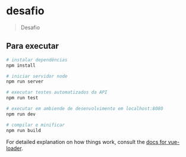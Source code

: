 # desafio

> Desafio

## Para executar

``` bash
# instalar dependências
npm install

# iniciar servidor node
npm run server

# executar testes automatizados da API
npm run test

# executar em ambiende de desenvolvimento em localhost:8080
npm run dev

# compilar e minificar
npm run build
```

For detailed explanation on how things work, consult the [docs for vue-loader](http://vuejs.github.io/vue-loader).
